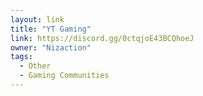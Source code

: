 ```yaml
---
layout: link
title: "YT Gaming"
link: https://discord.gg/0ctqjoE43BCQhoeJ
owner: "Nizaction"
tags: 
  - Other
  - Gaming Communities
---
```

